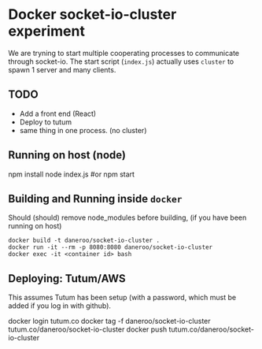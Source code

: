 # Docker socket-io-cluster experiment

We are tryning to start multiple cooperating processes to communicate through socket-io.
The start script (`index.js`) actually uses `cluster` to spawn 1 server and many clients.

## TODO

* Add a front end (React)
* Deploy to tutum
* same thing in one process. (no cluster)

## Running on host (node)

  npm install
  node index.js  #or npm start

## Building and Running inside `docker`

Should (should) remove node_modules before building, (if you have been running on host)

	docker build -t daneroo/socket-io-cluster .
	docker run -it --rm -p 8080:8080 daneroo/socket-io-cluster
	docker exec -it <container id> bash

## Deploying: Tutum/AWS
This assumes Tutum has been setup (with a password, which must be added if you log in with github).

  docker login tutum.co
  docker tag -f daneroo/socket-io-cluster tutum.co/daneroo/socket-io-cluster 
  docker push tutum.co/daneroo/socket-io-cluster
